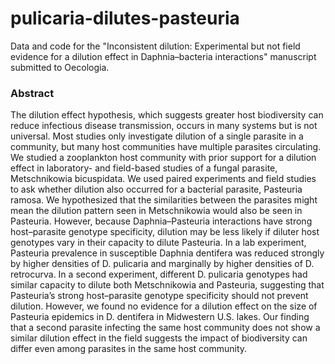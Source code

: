 # pulicaria-dilutes-pasteuria
Data and code for the "Inconsistent dilution: Experimental but not field evidence for a dilution effect in Daphnia–bacteria interactions" manuscript submitted to Oecologia.

### Abstract
The dilution effect hypothesis, which suggests greater host biodiversity can reduce infectious disease transmission, occurs in many systems but is not universal. Most studies only investigate dilution of a single parasite in a community, but many host communities have multiple parasites circulating. We studied a zooplankton host community with prior support for a dilution effect in laboratory- and field-based studies of a fungal parasite, Metschnikowia bicuspidata. We used paired experiments and field studies to ask whether dilution also occurred for a bacterial parasite, Pasteuria ramosa. We hypothesized that the similarities between the parasites might mean the dilution pattern seen in Metschnikowia would also be seen in Pasteuria. However, because Daphnia–Pasteuria interactions have strong host–parasite genotype specificity, dilution may be less likely if diluter host genotypes vary in their capacity to dilute Pasteuria. In a lab experiment, Pasteuria prevalence in susceptible Daphnia dentifera was reduced strongly by higher densities of D. pulicaria and marginally by higher densities of D. retrocurva. In a second experiment, different D. pulicaria genotypes had similar capacity to dilute both Metschnikowia and Pasteuria, suggesting that Pasteuria’s strong host–parasite genotype specificity should not prevent dilution. However, we found no evidence for a dilution effect on the size of Pasteuria epidemics in D. dentifera in Midwestern U.S. lakes. Our finding that a second parasite infecting the same host community does not show a similar dilution effect in the field suggests the impact of biodiversity can differ even among parasites in the same host community. 
